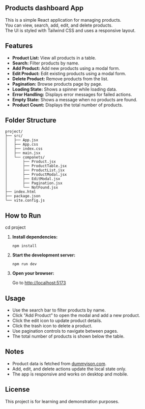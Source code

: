 ## Products dashboard App

This is a simple React application for managing products.  
You can view, search, add, edit, and delete products.  
The UI is styled with Tailwind CSS and uses a responsive layout.

## Features

- **Product List:** View all products in a table.
- **Search:** Filter products by name.
- **Add Product:** Add new products using a modal form.
- **Edit Product:** Edit existing products using a modal form.
- **Delete Product:** Remove products from the list.
- **Pagination:** Browse products page by page.
- **Loading State:** Shows a spinner while loading data.
- **Error Handling:** Displays error messages for failed actions.
- **Empty State:** Shows a message when no products are found.
- **Product Count:** Displays the total number of products.

## Folder Structure

```
project/
├── src/
│   ├── App.jsx
│   ├── App.css
│   ├── index.css
│   ├── main.jsx
│   └── componets/
│       ├── Product.jsx
│       ├── ProductTable.jsx
│       ├── ProductList.jsx
│       ├── ProductModal.jsx
│       ├── EditModal.jsx
│       ├── Pagination.jsx
│       └── NotFound.jsx
├── index.html
├── package.json
└── vite.config.js
```

## How to Run
  cd project

1. **Install dependencies:**

   ```
   npm install
   ```

2. **Start the development server:**

   ```
   npm run dev
   ```

3. **Open your browser:**

   Go to [http://localhost:5173](http://localhost:5173)

## Usage

- Use the search bar to filter products by name.
- Click "Add Product" to open the modal and add a new product.
- Click the edit icon to update product details.
- Click the trash icon to delete a product.
- Use pagination controls to navigate between pages.
- The total number of products is shown below the table.

## Notes

- Product data is fetched from [dummyjson.com](https://dummyjson.com/products).
- Add, edit, and delete actions update the local state only.
- The app is responsive and works on desktop and mobile.

## License

This project is for learning and demonstration purposes.
